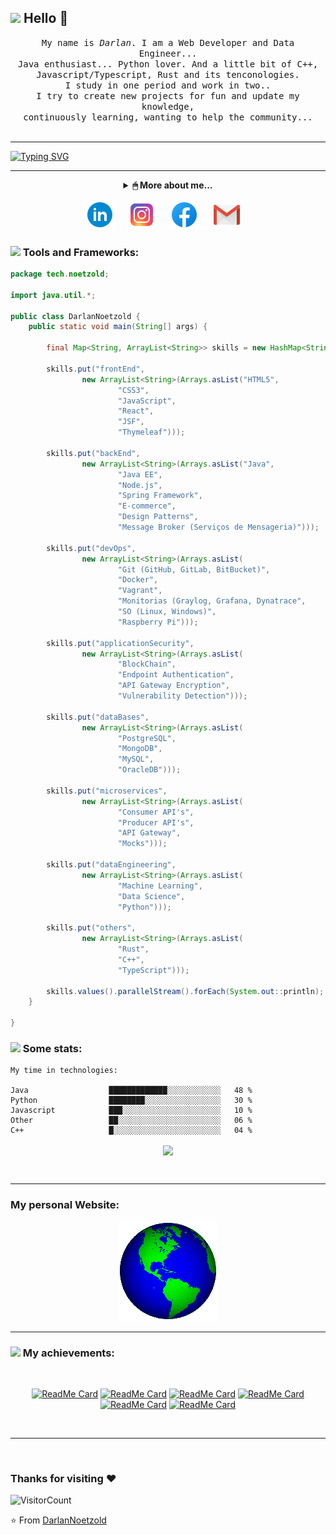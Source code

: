 ## <img src="https://raw.githubusercontent.com/alexnaiman/alexnaiman/master/resources/welcomeglitch.gif" width="50px" /> Hello 👋

<p align="center" size="9">
  <samp>
    My name is <em>Darlan</em>. I am a Web Developer and Data Engineer... 
  <br/> Java enthusiast... Python lover. And a little bit of C++, Javascript/Typescript, Rust and its tenconologies. 
    <br/> I study in one period and work in two..
      <br/>
I try to create new projects for fun and update my knowledge,
          <br/>
continuously learning, wanting to help the community...
  </samp>
  <br/>
  <br/>
</p>


---
[![Typing SVG](https://readme-typing-svg.herokuapp.com?color=%E6E6FAFA&center=true&vCenter=true&width=1200&lines=The+best+way+to+predict+the+future+is+to+create+it)](https://git.io/typing-svg)

---
<div>
<details>
<summary align="center"><b>🖱 More about me...</b></summary>

<img src="https://media.tenor.com/images/df8c44a1d20ab367fdcb21880985fd33/tenor.gif" align="right"  width="30%"/>

### <img src="https://raw.githubusercontent.com/alexnaiman/alexnaiman/master/resources/PusheenCompute.gif" width="70px" /> I’m currently working on ...
- Java EE and development of ecommerce solutions and fixes
- Java 16 Native
- Oracle ATG and his technologies
- API development with Spring Boot and Node.js
- Web development with Spring Boot and his technologies
### <img src="https://raw.githubusercontent.com/alexnaiman/alexnaiman/master/resources/Confused_Dog.gif" height="50px" /> I’m currently learning ...
- Oracle ATG
- Application security
- Spring Details
- Rust
- Java details
- Node.js with Typescript
### <img src="https://raw.githubusercontent.com/alexnaiman/alexnaiman/master/resources/pug_dance.gif" width="60px" /> I’m looking to collaborate on ...
- Any open source project
- Really, just call me to help hehe :)

### <img src="https://raw.githubusercontent.com/alexnaiman/alexnaiman/master/resources/cool_duck.gif" width="60px" /> I’m looking for help with ...
- Any weird or interesting idea

### <img src="https://raw.githubusercontent.com/alexnaiman/alexnaiman/master/resources/question.png" width="50px" />  Ask me about ...
- Anything, happy to help 

### <img src="https://raw.githubusercontent.com/alexnaiman/alexnaiman/master/resources/bongocat.gif" width="20px" /> How to reach me ...
 </details>
  </div>
<p align="center">
<a href="https://www.linkedin.com/in/darlan-noetzold-9b5bb2180/"><img src="https://github.com/sarthak77/sarthak77/blob/master/icons/icons8-linkedin-circled-48.png" alt="LinkedIn"></a> &nbsp; &nbsp;
<a href="https://www.instagram.com/darlannoetzoldd/"><img src="https://github.com/sarthak77/sarthak77/blob/master/icons/icons8-instagram-48.png" alt="Instagram"></a> &nbsp; &nbsp;
<a href="https://www.facebook.com/darlan.noetzold.9/"><img src="https://github.com/sarthak77/sarthak77/blob/master/icons/icons8-facebook-48.png" alt="Facebook"></a> &nbsp; &nbsp;
<a href="mailto:darlan.noetzold@gmail.com"><img src="https://github.com/sarthak77/sarthak77/blob/master/icons/icons8-gmail-48.png" alt="Gmail"></a> &nbsp; &nbsp;
</p>

### <img src="https://raw.githubusercontent.com/alexnaiman/alexnaiman/master/resources/pickaxe.png" width="40px" /> Tools and Frameworks:
```java
package tech.noetzold;

import java.util.*;

public class DarlanNoetzold {
    public static void main(String[] args) {

        final Map<String, ArrayList<String>> skills = new HashMap<String,ArrayList<String>>();

        skills.put("frontEnd",
                new ArrayList<String>(Arrays.asList("HTML5",
                        "CSS3",
                        "JavaScript",
                        "React",
                        "JSF",
                        "Thymeleaf")));

        skills.put("backEnd",
                new ArrayList<String>(Arrays.asList("Java",
                        "Java EE",
                        "Node.js",
                        "Spring Framework",
                        "E-commerce",
                        "Design Patterns",
                        "Message Broker (Serviços de Mensageria)")));

        skills.put("devOps",
                new ArrayList<String>(Arrays.asList(
                        "Git (GitHub, GitLab, BitBucket)",
                        "Docker",
                        "Vagrant",
                        "Monitorias (Graylog, Grafana, Dynatrace",
                        "SO (Linux, Windows)",
                        "Raspberry Pi")));

        skills.put("applicationSecurity",
                new ArrayList<String>(Arrays.asList(
                        "BlockChain",
                        "Endpoint Authentication",
                        "API Gateway Encryption",
                        "Vulnerability Detection")));

        skills.put("dataBases",
                new ArrayList<String>(Arrays.asList(
                        "PostgreSQL",
                        "MongoDB",
                        "MySQL",
                        "OracleDB")));

        skills.put("microservices",
                new ArrayList<String>(Arrays.asList(
                        "Consumer API's",
                        "Producer API's",
                        "API Gateway",
                        "Mocks")));

        skills.put("dataEngineering",
                new ArrayList<String>(Arrays.asList(
                        "Machine Learning",
                        "Data Science",
                        "Python")));

        skills.put("others",
                new ArrayList<String>(Arrays.asList(
                        "Rust",
                        "C++",
                        "TypeScript")));

        skills.values().parallelStream().forEach(System.out::println);
    }

}

```

###  <img src="https://raw.githubusercontent.com/alexnaiman/alexnaiman/master/resources/stats.png" width="35px" />  Some stats:


<!--START_SECTION:waka-->
```text
My time in technologies:

Java                  █████████████░░░░░░░░░░░░   48 % 
Python                ████████░░░░░░░░░░░░░░░░░   30 % 
Javascript            ███░░░░░░░░░░░░░░░░░░░░░░   10 % 
Other                 ██░░░░░░░░░░░░░░░░░░░░░░░   06 % 
C++                   █░░░░░░░░░░░░░░░░░░░░░░░░   04 %
```
<!--END_SECTION:waka-->
<p align="center">
  <a href="https://github.com/DarlanNoetzold">
    <img
      align="center"
      src="https://github-profile-trophy.vercel.app/?username=DarlanNoetzold&theme=onedark&no-frame=true&row=1&&margin-w=20&no-bg=true"
    />
  </a>
</a>
</p>
<br>

---

### My personal Website:
<p align="center">
<a href="https://noetzold.tech/">
  <img src="https://github.com/benyou1969/benyou1969/blob/master/globe.gif?raw=true" />
</a>
</p>

---

###  <img src="https://user-images.githubusercontent.com/5713670/87202985-820dcb80-c2b6-11ea-9f56-7ec461c497c3.gif" width="70px" /> My achievements:
<br>
<div align=center>
  
[![ReadMe Card](https://github-readme-stats-sigma-five.vercel.app/api/pin/?username=DarlanNoetzold&repo=reps&theme=radical)](https://github.com/DarlanNoetzold/reps)
[![ReadMe Card](https://github-readme-stats-sigma-five.vercel.app/api/pin/?username=DarlanNoetzold&repo=complete-ecommerce&theme=radical)](https://github.com/DarlanNoetzold/complete-ecommerce)
[![ReadMe Card](https://github-readme-stats-sigma-five.vercel.app/api/pin/?username=DarlanNoetzold&repo=catScanner&theme=radical)](https://github.com/DarlanNoetzold/catScanner)
[![ReadMe Card](https://github-readme-stats-sigma-five.vercel.app/api/pin/?username=DarlanNoetzold&repo=Java-Details&theme=radical)](https://github.com/DarlanNoetzold/Java-Details)
[![ReadMe Card](https://github-readme-stats-sigma-five.vercel.app/api/pin/?username=DarlanNoetzold&repo=API-tester&theme=radical)](https://github.com/DarlanNoetzold/Remote-Analyser)
[![ReadMe Card](https://github-readme-stats-sigma-five.vercel.app/api/pin/?username=DarlanNoetzold&repo=spyware&theme=radical)](https://github.com/DarlanNoetzold/RPG-DungeoPy)

</div>
<br>

---
<br>

### Thanks for visiting :heart:

![VisitorCount](https://profile-counter.glitch.me/DarlanNoetzold/count.svg)


⭐️ From [DarlanNoetzold](https://github.com/DarlanNoetzold)
